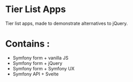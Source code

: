 # Tier List Apps
Tier list apps, made to demonstrate alternatives to jQuery.

# Contains :

- Symfony form + vanilla JS
- Symfony form + jQuery
- Symfony form + Symfony UX
- Symfony API + Svelte
